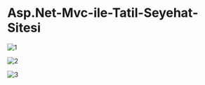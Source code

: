 # Asp.Net-Mvc-ile-Tatil-Seyehat-Sitesi

![1](https://user-images.githubusercontent.com/88780350/187155202-d2b4c4b2-3922-42db-9442-1c2594511ecf.PNG)

![2](https://user-images.githubusercontent.com/88780350/187155273-d4428278-9248-47b8-9e95-799e617b2799.PNG)

![3](https://user-images.githubusercontent.com/88780350/187155353-d3242900-3cf8-49f1-8a68-da92fc1a6a1a.PNG)
